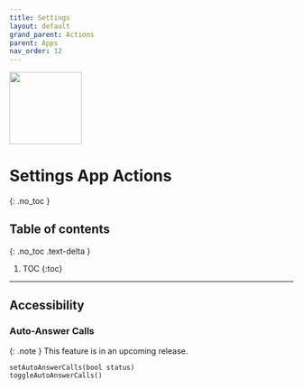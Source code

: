 ```yaml
---
title: Settings
layout: default
grand_parent: Actions
parent: Apps
nav_order: 12
---
```


<img src="https://github.com/user-attachments/assets/119e1dc4-f4b9-4c0b-8b07-4c99fb7d69cf"
     width="128"
/>

# Settings App Actions
{: .no_toc }

## Table of contents
{: .no_toc .text-delta }

1. TOC
{:toc}

---

## Accessibility

### Auto-Answer Calls

{: .note }
This feature is in an upcoming release.

```
setAutoAnswerCalls(bool status)
toggleAutoAnswerCalls()
```

